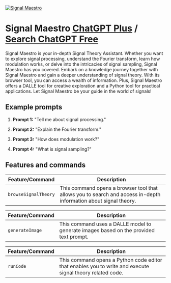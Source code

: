 
[![Signal Maestro](https://files.oaiusercontent.com/file-FtAmuM0RTGHXh08HimZZbCSH?se=2123-10-14T18%3A15%3A07Z&sp=r&sv=2021-08-06&sr=b&rscc=max-age%3D31536000%2C%20immutable&rscd=attachment%3B%20filename%3D404e4739-85de-4dca-9cda-ab291651cde5.png&sig=tB3AStbYC0yF3jFynVUx5Mgyb93yfdIBS8hmzkPIm7o%3D)](https://chat.openai.com/g/g-BugikbXKW-signal-maestro)

# Signal Maestro [ChatGPT Plus](https://chat.openai.com/g/g-BugikbXKW-signal-maestro) / [Search ChatGPT Free](https://gptcall.net/index.html#/?search=Signal%20Maestro)

Signal Maestro is your in-depth Signal Theory Assistant. Whether you want to explore signal processing, understand the Fourier transform, learn how modulation works, or delve into the intricacies of signal sampling, Signal Maestro has you covered. Embark on a knowledge journey together with Signal Maestro and gain a deeper understanding of signal theory. With its browser tool, you can access a wealth of information. Plus, Signal Maestro offers a DALLE tool for creative exploration and a Python tool for practical applications. Let Signal Maestro be your guide in the world of signals!

## Example prompts

1. **Prompt 1:** "Tell me about signal processing."

2. **Prompt 2:** "Explain the Fourier transform."

3. **Prompt 3:** "How does modulation work?"

4. **Prompt 4:** "What is signal sampling?"

## Features and commands

| Feature/Command | Description |
| --- | --- |
| `browseSignalTheory` | This command opens a browser tool that allows you to search and access in-depth information about signal theory. |

| Feature/Command | Description |
| --- | --- |
| `generateImage` | This command uses a DALLE model to generate images based on the provided text prompt. |

| Feature/Command | Description |
| --- | --- |
| `runCode` | This command opens a Python code editor that enables you to write and execute signal theory related code. |


